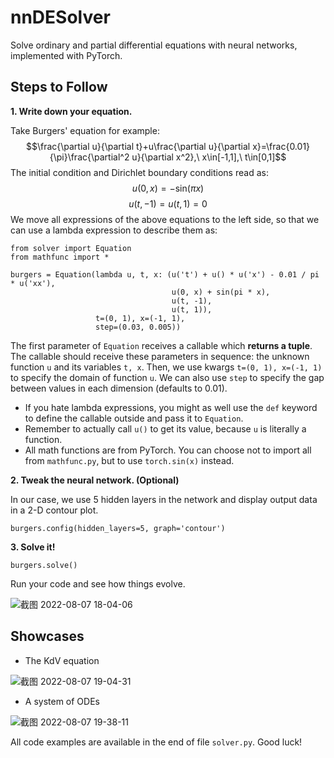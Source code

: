 # nnDESolver
Solve ordinary and partial differential equations with neural networks, implemented with PyTorch.
## Steps to Follow
**1. Write down your equation.**

Take Burgers' equation for example:
$$\frac{\partial u}{\partial t}+u\frac{\partial u}{\partial x}=\frac{0.01}{\pi}\frac{\partial^2 u}{\partial x^2},\ x\in[-1,1],\ t\in[0,1]$$
The initial condition and Dirichlet boundary conditions read as:
$$u(0,x)=-\text{sin}(\pi x)$$
$$u(t,-1)=u(t,1)=0$$
We move all expressions of the above equations to the left side, so that we can use a lambda expression to describe them as:
```
from solver import Equation
from mathfunc import *

burgers = Equation(lambda u, t, x: (u('t') + u() * u('x') - 0.01 / pi * u('xx'),
                                    u(0, x) + sin(pi * x),
                                    u(t, -1),
                                    u(t, 1)),
                   t=(0, 1), x=(-1, 1),
                   step=(0.03, 0.005))
```
The first parameter of `Equation` receives a callable which **returns a tuple**. The callable should receive these parameters in sequence: the unknown function `u` and its variables `t, x`. Then, we use kwargs `t=(0, 1), x=(-1, 1)` to specify the domain of function `u`. We can also use `step` to specify the gap between values in each dimension (defaults to 0.01).

- If you hate lambda expressions, you might as well use the `def` keyword to define the callable outside and pass it to `Equation`.
- Remember to actually call `u()` to get its value, because `u` is literally a function.
- All math functions are from PyTorch. You can choose not to import all from `mathfunc.py`, but to use `torch.sin(x)` instead.

**2. Tweak the neural network. (Optional)**

In our case, we use 5 hidden layers in the network and display output data in a 2-D contour plot.
```
burgers.config(hidden_layers=5, graph='contour')
```
**3. Solve it!**
```
burgers.solve()
```
Run your code and see how things evolve.

![截图 2022-08-07 18-04-06](https://user-images.githubusercontent.com/100750226/183294657-1560b089-23b9-45e0-94d7-94a9c3f0fb99.png)

## Showcases
- The KdV equation

![截图 2022-08-07 19-04-31](https://user-images.githubusercontent.com/100750226/183295413-88133b58-323c-4869-92b8-a1b6fc1b3426.png)

- A system of ODEs

![截图 2022-08-07 19-38-11](https://user-images.githubusercontent.com/100750226/183295595-a268481d-c86d-4d67-a014-ef281ce70ad5.png)

All code examples are available in the end of file `solver.py`. Good luck!
